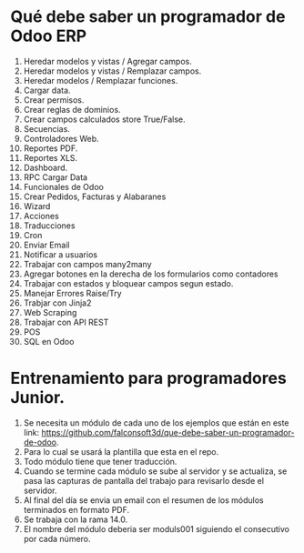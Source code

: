 # Qué debe saber un programador de Odoo ERP
1. Heredar modelos y vistas / Agregar campos.
2. Heredar modelos y vistas / Remplazar campos.
3. Heredar modelos / Remplazar funciones.
5. Cargar data.
6. Crear permisos.
7. Crear reglas de dominios.
8. Crear campos calculados store True/False.
9. Secuencias.
10. Controladores Web.
11. Reportes PDF.
12. Reportes XLS.
13. Dashboard.
14. RPC Cargar Data
15. Funcionales de Odoo
16. Crear Pedidos, Facturas y Alabaranes
17. Wizard
18. Acciones
19. Traducciones
20. Cron
21. Enviar Email
22. Notificar a usuarios
23. Trabajar con campos many2many
24. Agregar botones en la derecha de los formularios como contadores
25. Trabajar con estados y bloquear campos segun estado.
26. Manejar Errores Raise/Try
27. Trabjar con Jinja2
28. Web Scraping
29. Trabajar con API REST
30. POS
31. SQL en Odoo


# Entrenamiento para programadores Junior.
1. Se necesita un módulo de cada uno de los ejemplos que están en este link: https://github.com/falconsoft3d/que-debe-saber-un-programador-de-odoo.
2. Para lo cual se usará la plantilla que esta en el repo.
3. Todo módulo tiene que tener traducción.
4. Cuando se termine cada módulo se sube al servidor y se actualiza, se pasa las capturas de pantalla del trabajo para revisarlo desde el servidor.
6. Al final del día se envia un email con el resumen de los módulos terminados en formato PDF.
7. Se trabaja con la rama 14.0.
8. El nombre del módulo deberia ser moduls001 siguiendo el consecutivo por cada número.
